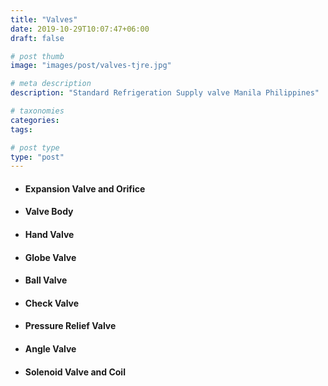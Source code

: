 ```yaml
---
title: "Valves"
date: 2019-10-29T10:07:47+06:00
draft: false

# post thumb
image: "images/post/valves-tjre.jpg"

# meta description
description: "Standard Refrigeration Supply valve Manila Philippines"

# taxonomies
categories:
tags:

# post type
type: "post"
---
```


- #### Expansion Valve and Orifice

- #### Valve Body

- #### Hand Valve

- #### Globe Valve

- #### Ball Valve

- #### Check Valve

- #### Pressure Relief Valve

- #### Angle Valve

- #### Solenoid Valve and Coil
